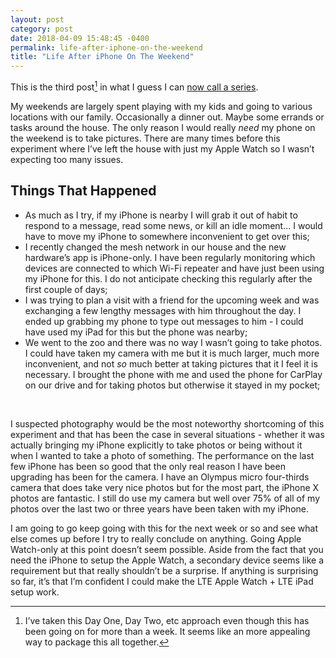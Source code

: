 ```yaml
---
layout: post
category: post
date: 2018-04-09 15:48:45 -0400
permalink: life-after-iphone-on-the-weekend
title: "Life After iPhone On The Weekend"
---
```


This is the third post[^1-daythree] in what I guess I can [now call a series](http://theonlysiteever.com/living-the-future-today).  

My weekends are largely spent playing with my kids and going to various locations with our family. Occasionally a dinner out. Maybe some errands or tasks around the house. The only reason I would really *need* my phone on the weekend is to take pictures. There are many times before this experiment where I’ve left the house with just my Apple Watch so I wasn’t expecting too many issues.

## Things That Happened

+ As much as I try, if my iPhone is nearby I will grab it out of habit to respond to a message, read some news, or kill an idle moment... I would have to move my iPhone to somewhere inconvenient to get over this;
+ I recently changed the mesh network in our house and the new hardware’s app is iPhone-only. I have been regularly monitoring which devices are connected to which Wi-Fi repeater and have just been using my iPhone for this. I do not anticipate checking this regularly after the first couple of days;
+ I was trying to plan a visit with a friend for the upcoming week and was exchanging a few lengthy messages with him throughout the day. I ended up grabbing my phone to type out messages to him - I could have used my iPad for this but the phone was nearby;
+ We went to the zoo and there was no way I wasn’t going to take photos. I could have taken my camera with me but it is much larger, much more inconvenient, and not *so* much better at taking pictures that it I feel it is necessary. I brought the phone with me and used the phone for CarPlay on our drive and for taking photos but otherwise it stayed in my pocket;
  
<br />
  
I suspected photography would be the most noteworthy shortcoming of this experiment and that has been the case in several situations - whether it was actually bringing my iPhone explicitly to take photos or being without it when I wanted to take a photo of something. The performance on the last few iPhone has been so good that the only real reason I have been upgrading has been for the camera. I have an Olympus micro four-thirds camera that does take very nice photos but for the most part, the iPhone X photos are fantastic. I still do use my camera but well over 75% of all of my photos over the last two or three years have been taken with my iPhone.  

I am going to go keep going with this for the next week or so and see what else comes up before I try to really conclude on anything. Going Apple Watch-only at this point doesn’t seem possible. Aside from the fact that you need the iPhone to setup the Apple Watch, a secondary device seems like a requirement but that really shouldn’t be a surprise. If anything is surprising so far, it’s that I’m confident I could make the LTE Apple Watch + LTE iPad setup work.  

[^1-daythree]: I’ve taken this Day One, Day Two, etc approach even though this has been going on for more than a week. It seems like an more appealing way to package this all together. 
